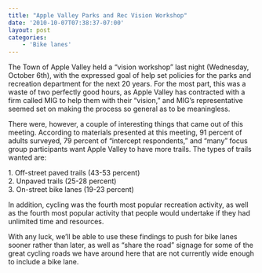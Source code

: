 ```yaml
---
title: "Apple Valley Parks and Rec Vision Workshop"
date: '2010-10-07T07:38:37-07:00'
layout: post
categories:
    - 'Bike lanes'
---
```


The Town of Apple Valley held a “vision workshop” last night (Wednesday, October 6th), with the expressed goal of help set policies for the parks and recreation department for the next 20 years. For the most part, this was a waste of two perfectly good hours, as Apple Valley has contracted with a firm called MIG to help them with their “vision,” and MIG’s representative seemed set on making the process so general as to be meaningless.  
  
There were, however, a couple of interesting things that came out of this meeting. According to materials presented at this meeting, 91 percent of adults surveyed, 79 percent of “intercept respondents,” and “many” focus group participants want Apple Valley to have more trails. The types of trails wanted are:

1\. Off-street paved trails (43-53 percent)  
2\. Unpaved trails (25-28 percent)  
3\. On-street bike lanes (19-23 percent)

In addition, cycling was the fourth most popular recreation activity, as well as the fourth most popular activity that people would undertake if they had unlimited time and resources.

With any luck, we’ll be able to use these findings to push for bike lanes sooner rather than later, as well as “share the road” signage for some of the great cycling roads we have around here that are not currently wide enough to include a bike lane.
